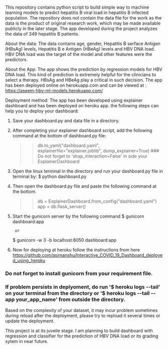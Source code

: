 This repository contains python script to build simple way to machine learning models to predict hepatitis B viral load in hepatitis B infected population. The repository does not contain the data file for the work as the data is the product of original research work, which may be made available publicly in the later stage. The app developed during the project analyzes the data of 349 hepatitis B patients.

About the data: The data contains age, gender, Hepatitis B serface Antigen (HBsAg) levels, Hepatitis B e Antigen (HBeAg) levels and HBV DNA load. HBV DNA load was the target of the model and other features were the predictors.

About the App: The app shows the prediction by regression models for HBV DNA load. This kind of prediction is extremely helpful for the clinicians to select a therapy. HBsAg and HBeAg play a critical in such decision. The app has been deployed online on herokuapp.com and can be viewed at : https://aseem-hbv-ml-models.herokuapp.com/

Deployment method: The app has been developed using explainer dashboard and has been deployed on heroku app. the following steps can help you to deploy your dashboard:

1. Save your dashboard.py and data file in a directory.
2. After completing your explainer dashboard script, add the following command at the bottom of dashboard.py file:
	>> db.to_yaml("dashboard.yaml", explainerfile="explainer.joblib", dump_explainer=True)   ### Do not forget to 			'shap_interaction=False' in side your ExplainerDashboard
3. Open the linux terminal in the directory and run your dashboard.py file in terminal by:
	$ python dashboard.py
4. Then open the dashboard.py file and paste the following command at the bottom.
	>> db = ExplainerDashboard.from_config("dashboard.yaml")
	>> app = db.flask_server()
5. Start the gunicorn server by the following command
	$ gunicorn dashboard:app
	
		or
		
	$ gunicorn -w 3 -b localhost:8050 dashboard:app
6. Now for deploying at heroku follow the instructions from here https://github.com/asimanshu/Interactive_COVID_19_Dashboard_deployed_using_heroku
### Do not forget to install gunicorn from your requirement file. 
### If problem persists in deplyoment, do run '$ heroku logs --tail' on your terminal from the directory or '$ heroku logs --tail --app your_app_name' from outside the directory.

Based on the complexity of your dataset, it may incur problem sometimes during reload after the deployment, please try to repload it several times or update the deployment. 

This project is at its juveile stage. I am planning to build dashboard with regression and classifier for the prediction of HBV DNA load or its grading sytem in near future.

 

